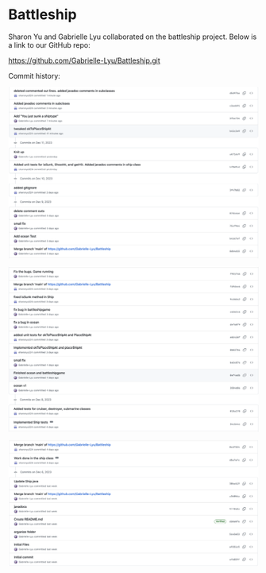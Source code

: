 # Battleship
Sharon Yu and Gabrielle Lyu collaborated on the battleship project. Below is a link to our GitHub repo: 

https://github.com/Gabrielle-Lyu/Battleship.git

Commit history: 

![Battleship commit history 1](Battleship_commit_history1%20.png)

![Battleship commit history 2](Battleship_commit_history2.png)

![Battleship commit history 3](Battleship_commit_history3.png)